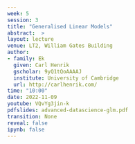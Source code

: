 ```yaml
---
week: 5
session: 3
title: "Generalised Linear Models"
abstract:  >
layout: lecture
venue: LT2, William Gates Building
author:
- family: Ek
  given: Carl Henrik
  gscholar: 9yQ1tQoAAAAJ
  institute: University of Cambridge
  url: http://carlhenrik.com/
time: "10:00"
date: 2022-11-09
youtube: VQvYg3jin-k
pdfslides: advanced-datascience-glm.pdf
transition: None
reveal: false
ipynb: false
---
```

